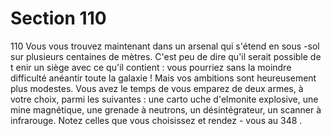 # Section 110

110
Vous vous trouvez maintenant dans un arsenal qui s'étend en
sous -sol sur plusieurs centaines de mètres. C'est peu de dire qu'il
serait possible de t enir un siège avec ce qu'il contient : vous
pourriez sans la moindre difficulté anéantir toute la galaxie !
Mais vos ambitions sont heureusement plus modestes. Vous avez
le temps de vous emparez de deux armes, à votre choix, parmi les
suivantes : une carto uche d'elmonite explosive, une mine
magnétique, une grenade à neutrons, un désintégrateur, un
scanner à infrarouge. Notez celles que vous choisissez et rendez -
vous au 348 .
